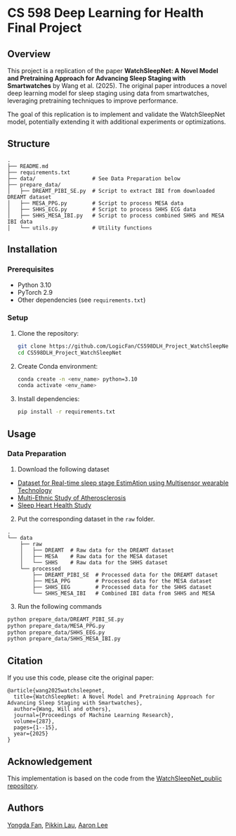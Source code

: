 # CS 598 Deep Learning for Health Final Project

## Overview

This project is a replication of the paper **WatchSleepNet: A Novel Model and Pretraining Approach for Advancing Sleep Staging with Smartwatches** by Wang et al. (2025). The original paper introduces a novel deep learning model for sleep staging using data from smartwatches, leveraging pretraining techniques to improve performance.

The goal of this replication is to implement and validate the WatchSleepNet model, potentially extending it with additional experiments or optimizations.

## Structure

```
.
├── README.md
├── requirements.txt
├── data/                  # See Data Preparation below
├── prepare_data/
│   ├── DREAMT_PIBI_SE.py  # Script to extract IBI from downloaded DREAMT dataset
│   ├── MESA_PPG.py        # Script to process MESA data
│   ├── SHHS_ECG.py        # Script to process SHHS ECG data
│   ├── SHHS_MESA_IBI.py   # Script to process combined SHHS and MESA IBI data
│   └── utils.py           # Utility functions
```

## Installation

### Prerequisites

- Python 3.10
- PyTorch 2.9
- Other dependencies (see `requirements.txt`)

### Setup

1. Clone the repository:
   ```bash
   git clone https://github.com/LogicFan/CS598DLH_Project_WatchSleepNet.git
   cd CS598DLH_Project_WatchSleepNet
   ```

2. Create Conda environment:
   ```bash
   conda create -n <env_name> python=3.10
   conda activate <env_name>
   ```

3. Install dependencies:
   ```bash
   pip install -r requirements.txt
   ```

## Usage

### Data Preparation

1. Download the following dataset
- [Dataset for Real-time sleep stage EstimAtion using Multisensor wearable Technology](https://physionet.org/content/dreamt/2.0.0/)
- [Multi-Ethnic Study of Atherosclerosis](https://sleepdata.org/datasets/mesa)
- [Sleep Heart Health Study](https://sleepdata.org/datasets/shhs)

2. Put the corresponding dataset in the `raw` folder.

```
.
└── data
    ├── raw
    │   ├── DREAMT  # Raw data for the DREAMT dataset
    │   ├── MESA    # Raw data for the MESA dataset
    │   └── SHHS    # Raw data for the SHHS dataset
    └── processed
        ├── DREAMT_PIBI_SE  # Processed data for the DREAMT dataset
        ├── MESA_PPG        # Processed data for the MESA dataset
        ├── SHHS_EEG        # Processed data for the SHHS dataset
        └── SHHS_MESA_IBI   # Combined IBI data from SHHS and MESA
```

3. Run the following commands

```bash
python prepare_data/DREAMT_PIBI_SE.py
python prepare_data/MESA_PPG.py
python prepare_data/SHHS_EEG.py
python prepare_data/SHHS_MESA_IBI.py
```

<!--
### Training

To train the model:
```bash
python train.py --config config.yaml
```

### Evaluation

To evaluate the trained model:
```bash
python evaluate.py --model_path checkpoints/model.pth --data_path data/test/
```

## Dataset

This project uses publicly available sleep staging datasets such as:
- TODO

Ensure compliance with dataset licenses and usage terms.

## Model Architecture

TODO

## Results

TODO

-->

## Citation

If you use this code, please cite the original paper:

```
@article{wang2025watchsleepnet,
  title={WatchSleepNet: A Novel Model and Pretraining Approach for Advancing Sleep Staging with Smartwatches},
  author={Wang, Will and others},
  journal={Proceedings of Machine Learning Research},
  volume={287},
  pages={1--15},
  year={2025}
}
```

## Acknowledgement

This implementation is based on the code from the [WatchSleepNet_public repository](https://github.com/WillKeWang/WatchSleepNet_public).

## Authors

[Yongda Fan](mailto:yongdaf2@illinois.edu), [Pikkin Lau](mailto:pikkinl2@illinois.edu), [Aaron Lee](mailto:aaroncl2@illinois.edu)